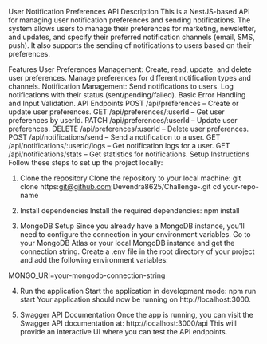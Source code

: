 User Notification Preferences API
Description
This is a NestJS-based API for managing user notification preferences and sending notifications. The system allows users to manage their preferences for marketing, newsletter, and updates, and specify their preferred notification channels (email, SMS, push). It also supports the sending of notifications to users based on their preferences.

Features
User Preferences Management:
Create, read, update, and delete user preferences.
Manage preferences for different notification types and channels.
Notification Management:
Send notifications to users.
Log notifications with their status (sent/pending/failed).
Basic Error Handling and Input Validation.
API Endpoints
POST /api/preferences – Create or update user preferences.
GET /api/preferences/:userId – Get user preferences by userId.
PATCH /api/preferences/:userId – Update user preferences.
DELETE /api/preferences/:userId – Delete user preferences.
POST /api/notifications/send – Send a notification to a user.
GET /api/notifications/:userId/logs – Get notification logs for a user.
GET /api/notifications/stats – Get statistics for notifications.
Setup Instructions
Follow these steps to set up the project locally:

1. Clone the repository
Clone the repository to your local machine:
git clone https:git@github.com:Devendra8625/Challenge-.git
cd your-repo-name


2. Install dependencies
Install the required dependencies:
npm install


4. MongoDB Setup
Since you already have a MongoDB instance, you'll need to configure the connection in your environment variables.
Go to your MongoDB Atlas or your local MongoDB instance and get the connection string.
Create a .env file in the root directory of your project and add the following environment variables:

MONGO_URI=your-mongodb-connection-string

4. Run the application
Start the application in development mode:
npm run start
Your application should now be running on http://localhost:3000.

5. Swagger API Documentation
Once the app is running, you can visit the Swagger API documentation at:
http://localhost:3000/api
This will provide an interactive UI where you can test the API endpoints.
